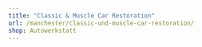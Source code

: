 ```yaml
---
title: "Classic & Muscle Car Restoration"
url: /manchester/classic-und-muscle-car-restoration/
shop: Autowerkstatt
---
```

